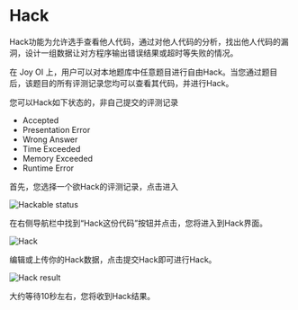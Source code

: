 ﻿# Hack

Hack功能为允许选手查看他人代码，通过对他人代码的分析，找出他人代码的漏洞，设计一组数据让对方程序输出错误结果或超时等失败的情况。

在 Joy OI 上，用户可以对本地题库中任意题目进行自由Hack。当您通过题目后，该题目的所有评测记录您均可以查看其代码，并进行Hack。

您可以Hack如下状态的，非自己提交的评测记录

- Accepted
- Presentation Error
- Wrong Answer
- Time Exceeded
- Memory Exceeded
- Runtime Error

首先，您选择一个欲Hack的评测记录，点击进入

![Hackable status](~/images/hackable-judge-status.png)

在右侧导航栏中找到“Hack这份代码”按钮并点击，您将进入到Hack界面。

![Hack](~/images/cf-hack.png)

编辑或上传你的Hack数据，点击提交Hack即可进行Hack。

![Hack result](~/images/hack-result.png)

大约等待10秒左右，您将收到Hack结果。
